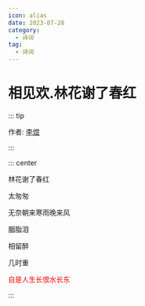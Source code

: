 ```yaml
---
icon: alias
date: 2023-07-28
category:
  - 诗词
tag:
  - 诗词
---
```


# 相见欢.林花谢了春红


<!-- more -->

::: tip

作者: [李煜](../../诗人/李煜.md)

:::

::: center

林花谢了春红

太匆匆

无奈朝来寒雨晚来风

胭脂泪

相留醉

几时重

<p style="color:red">自是人生长恨水长东</p>

:::


